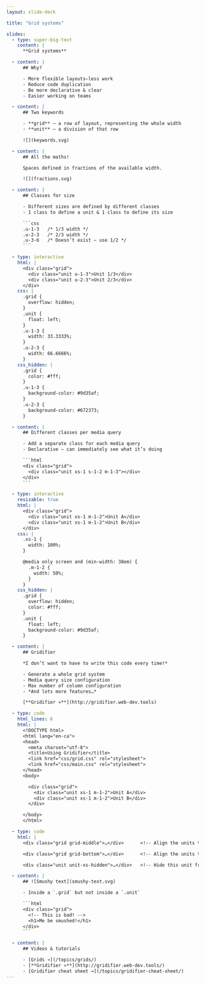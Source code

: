 ```yaml
---
layout: slide-deck

title: "Grid systems"

slides:
  - type: super-big-text
    content: |
      **Grid systems**

  - content: |
      ## Why?

      - More flexible layouts—less work
      - Reduce code duplication
      - Be more declarative & clear
      - Easier working on teams

  - content: |
      ## Two keywords

      - **grid** — a row of layout, representing the whole width
      - **unit** — a division of that row

      ![](keywords.svg)

  - content: |
      ## All the maths!

      Spaces defined in fractions of the available width.

      ![](fractions.svg)

  - content: |
      ## Classes for size

      - Different sizes are defined by different classes
      - 1 class to define a unit & 1 class to define its size

      ```css
      .u-1-3   /* 1/3 width */
      .u-2-3   /* 2/3 width */
      .u-3-6   /* Doesn’t exist — use 1/2 */
      ```

  - type: interactive
    html: |
      <div class="grid">
        <div class="unit u-1-3">Unit 1/3</div>
        <div class="unit u-2-3">Unit 2/3</div>
      </div>
    css: |
      .grid {
        overflow: hidden;
      }
      .unit {
        float: left;
      }
      .u-1-3 {
        width: 33.3333%;
      }
      .u-2-3 {
        width: 66.6666%;
      }
    css_hidden: |
      .grid {
        color: #fff;
      }
      .u-1-3 {
        background-color: #9d35af;
      }
      .u-2-3 {
        background-color: #672373;
      }

  - content: |
      ## Different classes per media query

      - Add a separate class for each media query
      - Declarative — can immediately see what it’s doing

      ```html
      <div class="grid">
        <div class="unit xs-1 s-1-2 m-1-3"></div>
      </div>
      ```

  - type: interactive
    resizable: true
    html: |
      <div class="grid">
        <div class="unit xs-1 m-1-2">Unit A</div>
        <div class="unit xs-1 m-1-2">Unit B</div>
      </div>
    css: |
      .xs-1 {
        width: 100%;
      }

      @media only screen and (min-width: 38em) {
        .m-1-2 {
          width: 50%;
        }
      }
    css_hidden: |
      .grid {
        overflow: hidden;
        color: #fff;
      }
      .unit {
        float: left;
        background-color: #9d35af;
      }

  - content: |
      ## Gridifier

      *I don’t want to have to write this code every time!*

      - Generate a whole grid system
      - Media query size configuration
      - Max number of column configuration
      - *And lots more features…*

      [**Gridifier »**](http://gridifier.web-dev.tools)

  - type: code
    html_lines: 6
    html: |
      <!DOCTYPE html>
      <html lang="en-ca">
      <head>
        <meta charset="utf-8">
        <title>Using Gridifier</title>
        <link href="css/grid.css" rel="stylesheet">
        <link href="css/main.css" rel="stylesheet">
      </head>
      <body>

        <div class="grid">
          <div class="unit xs-1 m-1-2">Unit A</div>
          <div class="unit xs-1 m-1-2">Unit B</div>
        </div>

      </body>
      </html>

  - type: code
    html: |
      <div class="grid grid-middle">…</div>      <!-- Align the units to their middles -->

      <div class="grid grid-bottom">…</div>      <!-- Align the units to their bottoms -->

      <div class="unit unit-xs-hidden">…</div>   <!-- Hide this unit from view on specific sizes -->

  - content: |
      ## ![Smushy text](smushy-text.svg)

      - Inside a `.grid` but not inside a `.unit`

      ```html
      <div class="grid">
        <!-- This is bad! -->
        <h1>Me be smushed!</h1>
      </div>
      ```

  - content: |
      ## Videos & tutorials

      - [Grids ➔](/topics/grids/)
      - [**Gridifier »**](http://gridifier.web-dev.tools/)
      - [Gridifier cheat sheet ➔](/topics/gridifier-cheat-sheet/)
---
```

